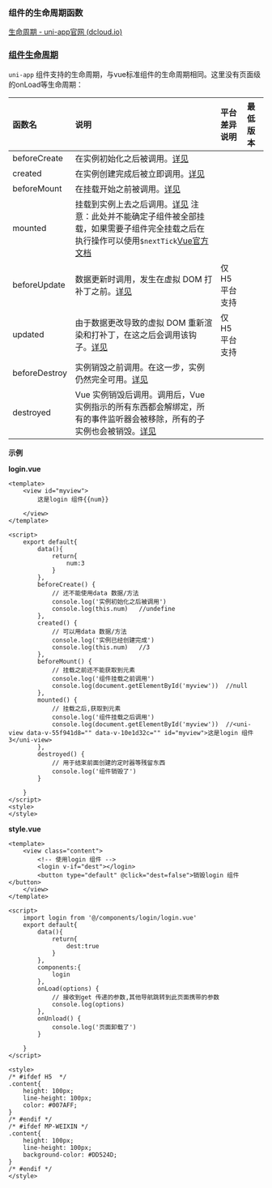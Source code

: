 ### 组件的生命周期函数

[生命周期 - uni-app官网 (dcloud.io)](https://uniapp.dcloud.io/collocation/frame/lifecycle?id=组件生命周期)

### [组件生命周期](https://uniapp.dcloud.io/collocation/frame/lifecycle?id=组件生命周期)

`uni-app` 组件支持的生命周期，与vue标准组件的生命周期相同。这里没有页面级的onLoad等生命周期：

| 函数名        | 说明                                                         | 平台差异说明 | 最低版本 |
| :------------ | :----------------------------------------------------------- | :----------- | :------- |
| beforeCreate  | 在实例初始化之后被调用。[详见](https://cn.vuejs.org/v2/api/#beforeCreate) |              |          |
| created       | 在实例创建完成后被立即调用。[详见](https://cn.vuejs.org/v2/api/#created) |              |          |
| beforeMount   | 在挂载开始之前被调用。[详见](https://cn.vuejs.org/v2/api/#beforeMount) |              |          |
| mounted       | 挂载到实例上去之后调用。[详见](https://cn.vuejs.org/v2/api/#mounted) 注意：此处并不能确定子组件被全部挂载，如果需要子组件完全挂载之后在执行操作可以使用`$nextTick`[Vue官方文档](https://cn.vuejs.org/v2/api/#Vue-nextTick) |              |          |
| beforeUpdate  | 数据更新时调用，发生在虚拟 DOM 打补丁之前。[详见](https://cn.vuejs.org/v2/api/#beforeUpdate) | 仅H5平台支持 |          |
| updated       | 由于数据更改导致的虚拟 DOM 重新渲染和打补丁，在这之后会调用该钩子。[详见](https://cn.vuejs.org/v2/api/#updated) | 仅H5平台支持 |          |
| beforeDestroy | 实例销毁之前调用。在这一步，实例仍然完全可用。[详见](https://cn.vuejs.org/v2/api/#beforeDestroy) |              |          |
| destroyed     | Vue 实例销毁后调用。调用后，Vue 实例指示的所有东西都会解绑定，所有的事件监听器会被移除，所有的子实例也会被销毁。[详见](https://cn.vuejs.org/v2/api/#destroyed) |              |          |

 **示例**

**login.vue**

```vue
<template>
	<view id="myview">
		这是login 组件{{num}}
		
	</view>
</template>

<script>
	export default{
		data(){
			return{
				num:3
			}
		},
		beforeCreate() {
			// 还不能使用data 数据/方法
			console.log('实例初始化之后被调用')
			console.log(this.num)	//undefine
		},
		created() {
			// 可以用data 数据/方法
			console.log('实例已经创建完成')
			console.log(this.num)	//3
		},
		beforeMount() {
			// 挂载之前还不能获取到元素
			console.log('组件挂载之前调用')
			console.log(document.getElementById('myview'))	//null
		},
		mounted() {
			// 挂载之后,获取到元素
			console.log('组件挂载之后调用')
			console.log(document.getElementById('myview'))	//<uni-view data-v-55f941d8="" data-v-10e1d32c="" id="myview">这是login 组件3</uni-view>
		},
		destroyed() {
			// 用于结束前面创建的定时器等残留东西
			console.log('组件销毁了')
		}
		
	}
</script>
<style>
</style>

```

**style.vue**

```vue
<template>
	<view class="content">
		<!-- 使用login 组件 -->
		<login v-if="dest"></login>
		<button type="default" @click="dest=false">销毁login 组件</button>
	</view>
</template>

<script>
	import login from '@/components/login/login.vue'
	export default{
		data(){ 
			return{
				dest:true
			}
		},
		components:{
			login
		},
		onLoad(options) {
			// 接收到get 传递的参数,其他导航跳转到此页面携带的参数
			console.log(options)
		},
		onUnload() {
			console.log('页面卸载了')
		}
		
	}
</script>

<style>
/* #ifdef H5  */
.content{
	height: 100px;
	line-height: 100px;
	color: #007AFF;
}	
/* #endif */
/* #ifdef MP-WEIXIN */
.content{
	height: 100px;
	line-height: 100px;
	background-color: #DD524D;
}
/* #endif */
</style>

```

